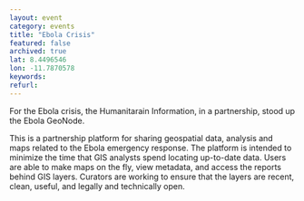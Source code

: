 ```yaml
---
layout: event
category: events
title: "Ebola Crisis"
featured: false
archived: true
lat: 8.4496546
lon: -11.7870578
keywords:
refurl:
---
```

For the Ebola crisis, the Humanitarain Information, in a partnership, stood up the Ebola GeoNode.

This is a partnership platform for sharing geospatial data, analysis and maps related to the Ebola emergency response. The platform is intended to minimize the time that GIS analysts spend locating up-to-date data. Users are able to make maps on the fly, view metadata, and access the reports behind GIS layers. Curators are working to ensure that the layers are recent, clean, useful, and legally and technically open. 

